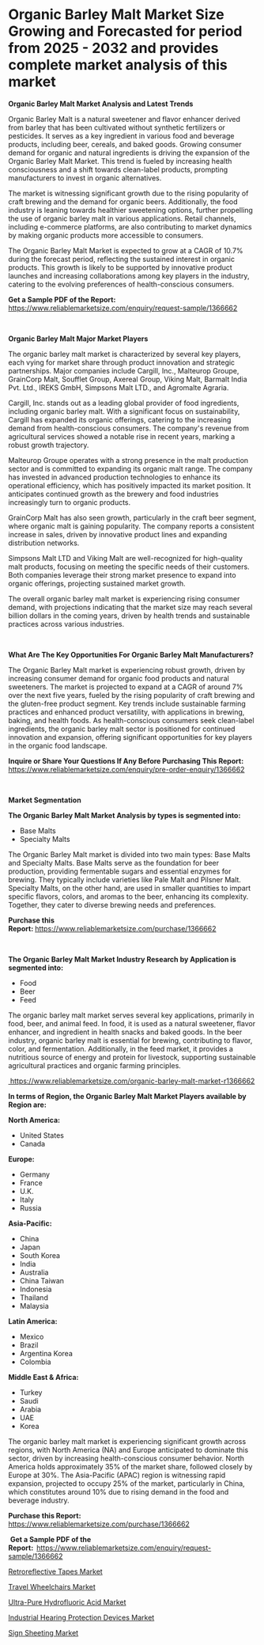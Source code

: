 <p><h1>Organic Barley Malt Market Size Growing and Forecasted for period from 2025 - 2032 and provides complete market analysis of this market</h1></p><p><strong>Organic Barley Malt Market Analysis and Latest Trends</strong></p>
<p><p>Organic Barley Malt is a natural sweetener and flavor enhancer derived from barley that has been cultivated without synthetic fertilizers or pesticides. It serves as a key ingredient in various food and beverage products, including beer, cereals, and baked goods. Growing consumer demand for organic and natural ingredients is driving the expansion of the Organic Barley Malt Market. This trend is fueled by increasing health consciousness and a shift towards clean-label products, prompting manufacturers to invest in organic alternatives.</p><p>The market is witnessing significant growth due to the rising popularity of craft brewing and the demand for organic beers. Additionally, the food industry is leaning towards healthier sweetening options, further propelling the use of organic barley malt in various applications. Retail channels, including e-commerce platforms, are also contributing to market dynamics by making organic products more accessible to consumers.</p><p>The Organic Barley Malt Market is expected to grow at a CAGR of 10.7% during the forecast period, reflecting the sustained interest in organic products. This growth is likely to be supported by innovative product launches and increasing collaborations among key players in the industry, catering to the evolving preferences of health-conscious consumers.</p></p>
<p><strong>Get a Sample PDF of the Report:&nbsp;</strong> <a href="https://www.reliablemarketsize.com/enquiry/request-sample/1366662?utm_campaign=1133&utm_medium=2&utm_source=Github&utm_content=ia&utm_term=22032025&utm_id=organic-barley-malt">https://www.reliablemarketsize.com/enquiry/request-sample/1366662</a></p>
<p>&nbsp;</p>
<p><strong>Organic Barley Malt Major Market Players</strong></p>
<p><p>The organic barley malt market is characterized by several key players, each vying for market share through product innovation and strategic partnerships. Major companies include Cargill, Inc., Malteurop Groupe, GrainCorp Malt, Soufflet Group, Axereal Group, Viking Malt, Barmalt India Pvt. Ltd., IREKS GmbH, Simpsons Malt LTD., and Agromalte Agraria.</p><p>Cargill, Inc. stands out as a leading global provider of food ingredients, including organic barley malt. With a significant focus on sustainability, Cargill has expanded its organic offerings, catering to the increasing demand from health-conscious consumers. The company's revenue from agricultural services showed a notable rise in recent years, marking a robust growth trajectory.</p><p>Malteurop Groupe operates with a strong presence in the malt production sector and is committed to expanding its organic malt range. The company has invested in advanced production technologies to enhance its operational efficiency, which has positively impacted its market position. It anticipates continued growth as the brewery and food industries increasingly turn to organic products.</p><p>GrainCorp Malt has also seen growth, particularly in the craft beer segment, where organic malt is gaining popularity. The company reports a consistent increase in sales, driven by innovative product lines and expanding distribution networks.</p><p>Simpsons Malt LTD and Viking Malt are well-recognized for high-quality malt products, focusing on meeting the specific needs of their customers. Both companies leverage their strong market presence to expand into organic offerings, projecting sustained market growth.</p><p>The overall organic barley malt market is experiencing rising consumer demand, with projections indicating that the market size may reach several billion dollars in the coming years, driven by health trends and sustainable practices across various industries.</p></p>
<p>&nbsp;</p>
<p><strong>What Are The Key Opportunities For Organic Barley Malt Manufacturers?</strong></p>
<p><p>The Organic Barley Malt market is experiencing robust growth, driven by increasing consumer demand for organic food products and natural sweeteners. The market is projected to expand at a CAGR of around 7% over the next five years, fueled by the rising popularity of craft brewing and the gluten-free product segment. Key trends include sustainable farming practices and enhanced product versatility, with applications in brewing, baking, and health foods. As health-conscious consumers seek clean-label ingredients, the organic barley malt sector is positioned for continued innovation and expansion, offering significant opportunities for key players in the organic food landscape.</p></p>
<p><strong>Inquire or Share Your Questions If Any Before Purchasing This Report:</strong> <a href="https://www.reliablemarketsize.com/enquiry/pre-order-enquiry/1366662?utm_campaign=1133&utm_medium=2&utm_source=Github&utm_content=ia&utm_term=22032025&utm_id=organic-barley-malt">https://www.reliablemarketsize.com/enquiry/pre-order-enquiry/1366662</a></p>
<p>&nbsp;</p>
<p><strong>Market Segmentation</strong></p>
<p><strong>The Organic Barley Malt Market Analysis by types is segmented into:</strong></p>
<p><ul><li>Base Malts</li><li>Specialty Malts</li></ul></p>
<p><p>The Organic Barley Malt market is divided into two main types: Base Malts and Specialty Malts. Base Malts serve as the foundation for beer production, providing fermentable sugars and essential enzymes for brewing. They typically include varieties like Pale Malt and Pilsner Malt. Specialty Malts, on the other hand, are used in smaller quantities to impart specific flavors, colors, and aromas to the beer, enhancing its complexity. Together, they cater to diverse brewing needs and preferences.</p></p>
<p><strong>Purchase this Report:&nbsp;</strong><a href="https://www.reliablemarketsize.com/purchase/1366662?utm_campaign=1133&utm_medium=2&utm_source=Github&utm_content=ia&utm_term=22032025&utm_id=organic-barley-malt">https://www.reliablemarketsize.com/purchase/1366662</a></p>
<p>&nbsp;</p>
<p><strong>The Organic Barley Malt Market Industry Research by Application is segmented into:</strong></p>
<p><ul><li>Food</li><li>Beer</li><li>Feed</li></ul></p>
<p><p>The organic barley malt market serves several key applications, primarily in food, beer, and animal feed. In food, it is used as a natural sweetener, flavor enhancer, and ingredient in health snacks and baked goods. In the beer industry, organic barley malt is essential for brewing, contributing to flavor, color, and fermentation. Additionally, in the feed market, it provides a nutritious source of energy and protein for livestock, supporting sustainable agricultural practices and organic farming principles.</p></p>
<p><a href="https://www.reliablemarketsize.com/organic-barley-malt-market-r1366662?utm_campaign=1133&utm_medium=2&utm_source=Github&utm_content=ia&utm_term=22032025&utm_id=organic-barley-malt">&nbsp;https://www.reliablemarketsize.com/organic-barley-malt-market-r1366662</a></p>
<p><strong>In terms of Region, the Organic Barley Malt Market Players available by Region are:</strong></p>
<p>
    <p> <strong> North America: </strong>
        <ul>
            <li>United States</li>
            <li>Canada</li>
        </ul>
        </p> 
    <p> <strong> Europe: </strong>
        <ul>
            <li>Germany</li>
            <li>France</li>
            <li>U.K.</li>
            <li>Italy</li>
            <li>Russia</li>
        </ul>
        </p> 
    <p> <strong> Asia-Pacific: </strong>
        <ul>
            <li>China</li>
            <li>Japan</li>
            <li>South Korea</li>
            <li>India</li>
            <li>Australia</li>
            <li>China Taiwan</li>
            <li>Indonesia</li>
            <li>Thailand</li>
            <li>Malaysia</li>
        </ul>
        </p> 
    <p> <strong> Latin America: </strong>
        <ul>
            <li>Mexico</li>
            <li>Brazil</li>
            <li>Argentina Korea</li>
            <li>Colombia</li>
        </ul>
        </p> 
    <p> <strong> Middle East & Africa: </strong>
        <ul>
            <li>Turkey</li>
            <li>Saudi</li>
            <li>Arabia</li>
            <li>UAE</li>
            <li>Korea</li>
        </ul>
    </p>
    </p>
<p><p>The organic barley malt market is experiencing significant growth across regions, with North America (NA) and Europe anticipated to dominate this sector, driven by increasing health-conscious consumer behavior. North America holds approximately 35% of the market share, followed closely by Europe at 30%. The Asia-Pacific (APAC) region is witnessing rapid expansion, projected to occupy 25% of the market, particularly in China, which constitutes around 10% due to rising demand in the food and beverage industry.</p></p>
<p><strong>Purchase this Report: </strong><a href="https://www.reliablemarketsize.com/purchase/1366662?utm_campaign=1133&utm_medium=2&utm_source=Github&utm_content=ia&utm_term=22032025&utm_id=organic-barley-malt">https://www.reliablemarketsize.com/purchase/1366662</a></p>
<p>&nbsp;<strong>Get a Sample PDF of the Report:&nbsp;&nbsp;</strong><a href="https://www.reliablemarketsize.com/enquiry/request-sample/1366662?utm_campaign=1133&utm_medium=2&utm_source=Github&utm_content=ia&utm_term=22032025&utm_id=organic-barley-malt">https://www.reliablemarketsize.com/enquiry/request-sample/1366662</a></p>
<p><strong></strong></p>
<p><p><a href="https://github.com/kelttnandan9/Market-Research-Report-List-1/blob/main/retroreflective-tapes-market.md?utm_campaign=1133&utm_medium=2&utm_source=Github&utm_content=ia&utm_term=22032025&utm_id=organic-barley-malt">Retroreflective Tapes Market</a></p><p><a href="https://github.com/larotnanonhx/Market-Research-Report-List-1/blob/main/travel-wheelchairs-market.md?utm_campaign=1133&utm_medium=2&utm_source=Github&utm_content=ia&utm_term=22032025&utm_id=organic-barley-malt">Travel Wheelchairs Market</a></p><p><a href="https://github.com/romeoacuffap/Market-Research-Report-List-1/blob/main/ultra-pure-hydrofluoric-acid-market.md?utm_campaign=1133&utm_medium=2&utm_source=Github&utm_content=ia&utm_term=22032025&utm_id=organic-barley-malt">Ultra-Pure Hydrofluoric Acid Market</a></p><p><a href="https://github.com/goreabeeran/Market-Research-Report-List-1/blob/main/industrial-hearing-protection-devices-market.md?utm_campaign=1133&utm_medium=2&utm_source=Github&utm_content=ia&utm_term=22032025&utm_id=organic-barley-malt">Industrial Hearing Protection Devices Market</a></p><p><a href="https://github.com/borsiflorsfa/Market-Research-Report-List-1/blob/main/sign-sheeting-market.md?utm_campaign=1133&utm_medium=2&utm_source=Github&utm_content=ia&utm_term=22032025&utm_id=organic-barley-malt">Sign Sheeting Market</a></p></p>